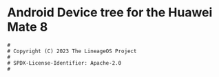 # Android Device tree for the Huawei Mate 8

```
#
# Copyright (C) 2023 The LineageOS Project
#
# SPDX-License-Identifier: Apache-2.0
#
```
